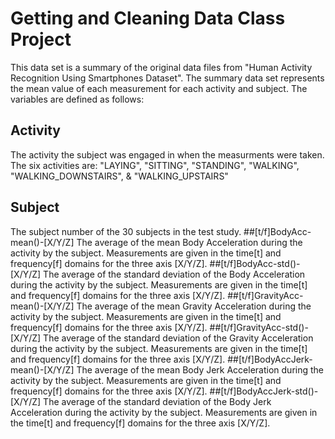 # Getting and Cleaning Data Class Project
This data set is a summary of the original data files from "Human Activity Recognition Using Smartphones Dataset".  The summary data set represents the mean value of each measurement for each activity and subject.  The variables are defined as follows:
## Activity
The activity the subject was engaged in when the measurments were taken.  The six activities are:  "LAYING", "SITTING", "STANDING", "WALKING", "WALKING_DOWNSTAIRS", & "WALKING_UPSTAIRS"
## Subject
The subject number of the 30 subjects in the test study.
##[t/f]BodyAcc-mean()-[X/Y/Z]
The average of the mean Body Acceleration during the activity by the subject.  Measurements are given in the time[t] and frequency[f] domains for the three axis [X/Y/Z].
##[t/f]BodyAcc-std()-[X/Y/Z]
The average of the standard deviation of the Body Acceleration during the activity by the subject.  Measurements are given in the time[t] and frequency[f] domains for the three axis [X/Y/Z].
##[t/f]GravityAcc-mean()-[X/Y/Z]
The average of the mean Gravity Acceleration during the activity by the subject.  Measurements are given in the time[t] and frequency[f] domains for the three axis [X/Y/Z].
##[t/f]GravityAcc-std()-[X/Y/Z]
The average of the standard deviation of the Gravity Acceleration during the activity by the subject.  Measurements are given in the time[t] and frequency[f] domains for the three axis [X/Y/Z].
##[t/f]BodyAccJerk-mean()-[X/Y/Z]
The average of the mean Body Jerk Acceleration during the activity by the subject.  Measurements are given in the time[t] and frequency[f] domains for the three axis [X/Y/Z].
##[t/f]BodyAccJerk-std()-[X/Y/Z]
The average of the standard deviation of the Body Jerk Acceleration during the activity by the subject.  Measurements are given in the time[t] and frequency[f] domains for the three axis [X/Y/Z].

